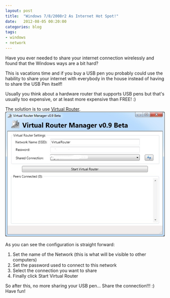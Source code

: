 ```yaml
---
layout: post
title:  "Windows 7/8/2008r2 As Internet Hot Spot!"
date:   2012-08-05 00:20:00
categories: blog
tags:
- windows
- network
---
```

Have you ever needed to share your internet connection wirelessly and found that the Windows ways are a bit hard?

This is vacations time and if you buy a USB pen you probably could use the hability to share your internet with everybody in the house instead of having to share the USB Pen itself!

Usually you think about a hardware router that supports USB pens but that's usually too expensive, or at least more expensive than FREE! :)

The solution is to use [Virtual Router](http://virtualrouter.codeplex.com/ "Virtual Router"). 
<img src="/assets/blog/2012-08-05-windows-as-internet-hotspot/screenshot1.jpg" />

As you can see the configuration is straight forward:

1. Set the name of the Network (this is what will be visible to other computers)
2. Set the password used to connect to this network
3. Select the connection you want to share
4. Finally click Start Virtual Router

So after this, no more sharing your USB pen... Share the connection!!! :) Have fun!